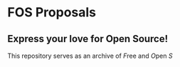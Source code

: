 # FOS Proposals
## Express your love for Open Source!

This repository serves as an archive of *F*ree and *O*pen *S*

